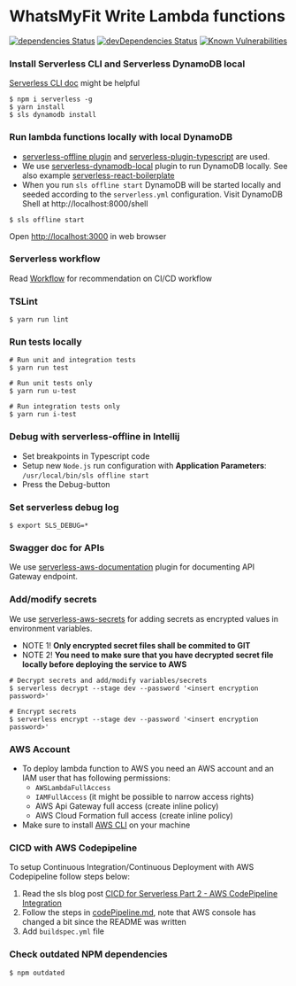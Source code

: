 # WhatsMyFit Write Lambda functions
[![dependencies Status](https://david-dm.org/whatsmyfit/whatsmyfit-write-lambda/status.svg)](https://david-dm.org/whatsmyfit/whatsmyfit-write-lambda)
[![devDependencies Status](https://david-dm.org/whatsmyfit/whatsmyfit-write-lambda/dev-status.svg)](https://david-dm.org/whatsmyfit/whatsmyfit-write-lambda?type=dev)
[![Known Vulnerabilities](https://snyk.io/test/github/whatsmyfit/whatsmyfit-write-lambda/badge.svg?targetFile=package.json)](https://snyk.io/test/github/whatsmyfit/whatsmyfit-write-lambda?targetFile=package.json)

### Install Serverless CLI and Serverless DynamoDB local
[Serverless CLI doc](https://serverless.com/framework/docs/providers/aws/cli-reference/) might be helpful
```(bash)
$ npm i serverless -g
$ yarn install
$ sls dynamodb install
```

### Run lambda functions locally with local DynamoDB
- [serverless-offline plugin](https://www.npmjs.com/package/serverless-offline) and [serverless-plugin-typescript](https://www.npmjs.com/package/serverless-plugin-typescript) are used.
- We use [serverless-dynamodb-local](https://github.com/99xt/serverless-dynamodb-local) plugin to run DynamoDB locally. See also example [serverless-react-boilerplate](https://github.com/99xt/serverless-react-boilerplate)
- When you run `sls offline start` DynamoDB will be started locally and seeded according to the `serverless.yml` configuration. Visit DynamoDB Shell at http://localhost:8000/shell

```(bash)
$ sls offline start
```

Open [http://localhost:3000]( http://localhost:3000) in web browser

### Serverless workflow
Read [Workflow](https://serverless.com/framework/docs/providers/aws/guide/workflow/) for recommendation on CI/CD workflow

### TSLint
```(bash)
$ yarn run lint
```

### Run tests locally
```(bash)
# Run unit and integration tests
$ yarn run test

# Run unit tests only
$ yarn run u-test

# Run integration tests only
$ yarn run i-test
```

### Debug with serverless-offline in Intellij
- Set breakpoints in Typescript code
- Setup new `Node.js` run configuration with **Application Parameters**: `/usr/local/bin/sls offline start`
- Press the Debug-button

### Set serverless debug log
````(bash)
$ export SLS_DEBUG=*
````

### Swagger doc for APIs
We use [serverless-aws-documentation](https://github.com/deliveryhero/serverless-aws-documentation#readme) plugin for documenting API Gateway endpoint.

### Add/modify secrets
We use [serverless-aws-secrets](https://github.com/serverless/serverless-secrets-plugin) for adding secrets as encrypted values in environment variables.

- NOTE 1! **Only encrypted secret files shall be commited to GIT**
- NOTE 2! **You need to make sure that you have decrypted secret file locally before deploying the service to AWS**

```(bash)
# Decrypt secrets and add/modify variables/secrets
$ serverless decrypt --stage dev --password '<insert encryption password>'

# Encrypt secrets
$ serverless encrypt --stage dev --password '<insert encryption password>'
```

### AWS Account
- To deploy lambda function to AWS you need an AWS account and an IAM user that has following permissions:
  - `AWSLambdaFullAccess`
  - `IAMFullAccess` (it might be possible to narrow access rights)
  - AWS Api Gateway full access (create inline policy)
  - AWS Cloud Formation full access (create inline policy)
- Make sure to install [AWS CLI](https://aws.amazon.com/cli/) on your machine

### CICD with AWS Codepipeline
To setup Continuous Integration/Continuous Deployment with AWS Codepipeline follow steps below:
1. Read the sls blog post [CICD for Serverless Part 2 - AWS CodePipeline Integration](https://serverless.com/blog/cicd-for-serverless-part-2/)
2. Follow the steps in [codePipeline.md](https://github.com/nerdguru/serverlessTodos/blob/master/docs/codePipeline.md), note that AWS console has changed a bit since the README was written
3. Add `buildspec.yml` file

### Check outdated NPM dependencies
```(bash)
$ npm outdated
```
